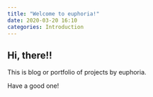 ```yaml
---
title: "Welcome to euphoria!"
date: 2020-03-20 16:10
categories: Introduction
---
```


## Hi, there!!

This is blog or portfolio of projects by euphoria.

Have a good one!
